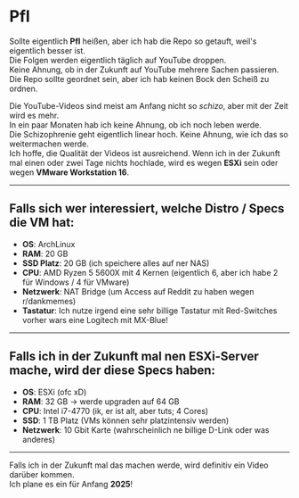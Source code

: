 # PfI

Sollte eigentlich **PfI** heißen, aber ich hab die Repo so getauft, weil's eigentlich besser ist.  
Die Folgen werden eigentlich täglich auf YouTube droppen.  
Keine Ahnung, ob in der Zukunft auf YouTube mehrere Sachen passieren.  
Die Repo sollte geordnet sein, aber ich hab keinen Bock den Scheiß zu ordnen.

Die YouTube-Videos sind meist am Anfang nicht so *schizo*, aber mit der Zeit wird es mehr.  
In ein paar Monaten hab ich keine Ahnung, ob ich noch leben werde.  
Die Schizophrenie geht eigentlich linear hoch. Keine Ahnung, wie ich das so weitermachen werde.  
Ich hoffe, die Qualität der Videos ist ausreichend. Wenn ich in der Zukunft mal einen oder zwei Tage nichts hochlade, wird es wegen **ESXi** sein oder wegen **VMware Workstation 16**.

---

## Falls sich wer interessiert, welche Distro / Specs die VM hat:

- **OS**: ArchLinux  
- **RAM**: 20 GB  
- **SSD Platz**: 20 GB (ich speichere alles auf ner NAS)  
- **CPU**: AMD Ryzen 5 5600X mit 4 Kernen (eigentlich 6, aber ich habe 2 für Windows / 4 für VMware)  
- **Netzwerk**: NAT Bridge (um Access auf Reddit zu haben wegen r/dankmemes)
- **Tastatur**: Ich nutze irgend eine sehr billige Tastatur mit Red-Switches vorher wars eine Logitech mit MX-Blue!
---

## Falls ich in der Zukunft mal nen ESXi-Server mache, wird der diese Specs haben:

- **OS**: ESXi (ofc xD)  
- **RAM**: 32 GB → werde upgraden auf 64 GB  
- **CPU**: Intel i7-4770 (ik, er ist alt, aber tuts; 4 Cores)  
- **SSD**: 1 TB Platz (VMs können sehr platzintensiv werden)  
- **Netzwerk**: 10 Gbit Karte (wahrscheinlich ne billige D-Link oder was anderes)

---

Falls ich in der Zukunft mal das machen werde, wird definitiv ein Video darüber kommen.  
Ich plane es ein für Anfang **2025**!
